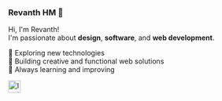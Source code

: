 ### Revanth HM 👋  

Hi, I'm Revanth!  
I'm passionate about **design**, **software**, and **web development**.  

🔹 Exploring new technologies  
🔹 Building creative and functional web solutions  
🔹 Always learning and improving  

<a href="https://www.instagram.com/revanth_hm_gowda?igsh=OHhyem5id25senQ4">
  <img src="https://img.shields.io/badge/-000000?style=for-the-badge&logo=instagram&logoColor=E4405F&label=" alt="Instagram" height="25">
</a>
